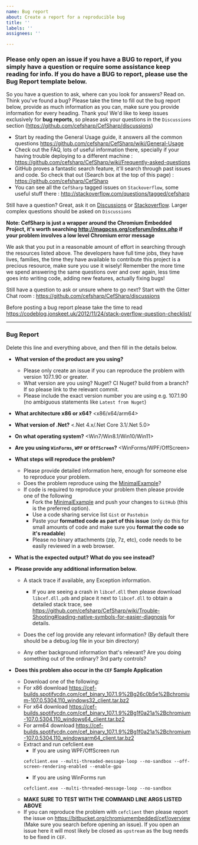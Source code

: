 ```yaml
---
name: Bug report
about: Create a report for a reproducible bug
title: ''
labels: ''
assignees: ''

---
```


### Please only open an issue if you have a BUG to report, if you simply have a question or require some assistance keep reading for info. If you do have a BUG to report, please use the Bug Report template below.

So you have a question to ask, where can you look for answers? Read on. Think you've found a bug? Please take the time to fill out the bug report below, provide as much information as you can, make sure you provide information for every heading. Thank you! We'd like to keep issues exclusively for **bug reports**, so please ask your questions in the `Discussions` section (https://github.com/cefsharp/CefSharp/discussions)

- Start by reading the General Usage guide, it answers all the common questions https://github.com/cefsharp/CefSharp/wiki/General-Usage
- Check out the FAQ, lots of useful information there, specially if your having trouble deploying to a different machine : https://github.com/cefsharp/CefSharp/wiki/Frequently-asked-questions
- GitHub proves a fantastic search feature, it'll search through past issues and code. So check that out (Search box at the top of this page) : https://github.com/cefsharp/CefSharp
- You can see all the `CefSharp` tagged issues on `Stackoverflow`, some useful stuff there : http://stackoverflow.com/questions/tagged/cefsharp

Still have a question? Great, ask it on [Discussions](https://github.com/cefsharp/CefSharp/discussions) or [Stackoverflow](http://stackoverflow.com/questions/tagged/cefsharp). Larger complex questions should be asked on `Discussions`

**Note: CefSharp is just a wrapper around the Chromium Embedded Project, it's worth searching http://magpcss.org/ceforum/index.php if your problem involves a low level Chromium error message**

We ask that you put in a reasonable amount of effort in searching through the resources listed above. The developers have full time jobs, they have lives, families, the time they have available to contribute this project is a precious resource, make sure you use it wisely! Remember the more time we spend answering the same questions over and over again, less time goes into writing code, adding new features, actually fixing bugs! 

Still have a question to ask or unsure where to go next? Start with the Gitter Chat room : https://github.com/cefsharp/CefSharp/discussions

Before posting a bug report please take the time to read https://codeblog.jonskeet.uk/2012/11/24/stack-overflow-question-checklist/

---
### Bug Report
Delete this line and everything above, and then fill in the details below.

- **What version of the product are you using?**
    - Please only create an issue if you can reproduce the problem with version 107.1.90 or greater.
    - What version are you using? Nuget? CI Nuget? build from a branch? If so please link to the relevant commit.
	- Please include the exact version number you are using e.g. 107.1.90 (no ambiguous statements like `Latest from Nuget`)

- **What architecture x86 or x64?**
    <x86/x64/arm64>
	
- **What version of .Net?**
    <.Net 4.x/.Net Core 3.1/.Net 5.0>
    
- **On what operating system?**
    <Win7/Win8.1/Win10/Win11>

- **Are you using `WinForms`, `WPF` or `OffScreen`?**
    <WinForms/WPF/OffScreen>
    
- **What steps will reproduce the problem?**
    - Please provide detailed information here, enough for someone else to reproduce your problem. 
    - Does the problem reproduce using the [MinimalExample](https://github.com/cefsharp/CefSharp.MinimalExample)?
    - If code is required to reproduce your problem then please provide one of the following
      - Fork the [MinimalExample](https://github.com/cefsharp/CefSharp.MinimalExample) and push your changes to `GitHub` (this is the preferred option).
      - Use a code sharing service list `Gist` or `Pastebin`
      - Paste your **formatted code as part of this issue** (only do this for small amounts of code and make sure you **format the code so it's readable**)
      - Please no binary attachments (zip, 7z, etc), code needs to be easily reviewed in a web browser.

- **What is the expected output? What do you see instead?**

- **Please provide any additional information below.**
    - A stack trace if available, any Exception information.
      - If you are seeing a crash in `libcef.dll` then please download `libcef.dll.pdb` and place it next to `libcef.dll` to obtain a detailed stack trace, see https://github.com/cefsharp/CefSharp/wiki/Trouble-Shooting#loading-native-symbols-for-easier-diagnosis for details.

    - Does the cef log provide any relevant information? (By default there should be a debug.log file in your bin directory)

    - Any other background information that's relevant? Are you doing something out of the ordinary? 3rd party controls?

- **Does this problem also occur in the `CEF` Sample Application**
    - Download one of the following:
    - For x86 download   https://cef-builds.spotifycdn.com/cef_binary_107.1.9%2Bg26c0b5e%2Bchromium-107.0.5304.110_windows32_client.tar.bz2
    - For x64 download   https://cef-builds.spotifycdn.com/cef_binary_107.1.9%2Bg1f0a21a%2Bchromium-107.0.5304.110_windows64_client.tar.bz2
	- For arm64 download https://cef-builds.spotifycdn.com/cef_binary_107.1.9%2Bg1f0a21a%2Bchromium-107.0.5304.110_windowsarm64_client.tar.bz2
	- Extract and run cefclient.exe
		- If you are using WPF/OffScreen run
		```
		cefclient.exe --multi-threaded-message-loop --no-sandbox --off-screen-rendering-enabled --enable-gpu
		```
		- If you are using WinForms run
		```
		cefclient.exe --multi-threaded-message-loop --no-sandbox
		```
	- **MAKE SURE TO TEST WITH THE COMMAND LINE ARGS LISTED ABOVE**
    - If you can reproduce the problem with `cefclient` then please report the issue on https://bitbucket.org/chromiumembedded/cef/overview (Make sure you search before opening an issue). If you open an issue here it will most likely be closed as `upstream` as the bug needs to be fixed in `CEF`.
